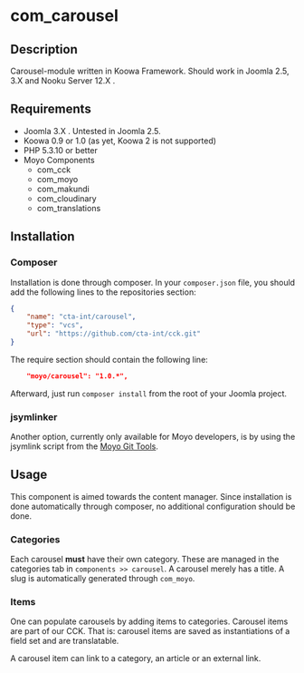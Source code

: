 # com_carousel

## Description

Carousel-module written in Koowa Framework. Should work in Joomla 2.5, 3.X and Nooku Server 12.X .

## Requirements

* Joomla 3.X . Untested in Joomla 2.5.
* Koowa 0.9 or 1.0 (as yet, Koowa 2 is not supported)
* PHP 5.3.10 or better
* Moyo Components
    * com_cck
    * com_moyo
    * com_makundi
    * com_cloudinary
    * com_translations

## Installation

### Composer

Installation is done through composer. In your `composer.json` file, you should add the following lines to the repositories
section:

```json
{
    "name": "cta-int/carousel",
    "type": "vcs",
    "url": "https://github.com/cta-int/cck.git"
}
```

The require section should contain the following line:

```json
    "moyo/carousel": "1.0.*",
```

Afterward, just run `composer install` from the root of your Joomla project.

### jsymlinker

Another option, currently only available for Moyo developers, is by using the jsymlink script from the [Moyo Git
Tools](https://github.com/derjoachim/moyo-git-tools).

## Usage

This component is aimed towards the content manager. Since installation is done automatically through composer, no
additional configuration should be done.

### Categories

Each carousel **must** have their own category. These are managed in the categories tab in `components >> carousel`. A
carousel merely has a title. A slug is automatically generated through `com_moyo`.

### Items

One can populate carousels by adding items to categories. Carousel items are part of our CCK. That is: carousel items are
saved as instantiations of a field set and are translatable.

A carousel item can link to a category, an article or an external link.
